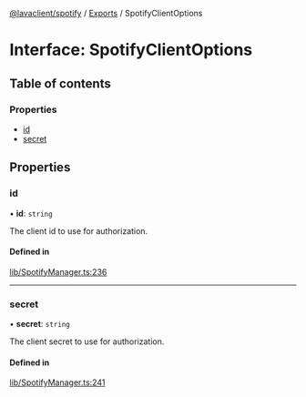 [@lavaclient/spotify](../README.md) / [Exports](../modules.md) / SpotifyClientOptions

# Interface: SpotifyClientOptions

## Table of contents

### Properties

- [id](SpotifyClientOptions.md#id)
- [secret](SpotifyClientOptions.md#secret)

## Properties

### id

• **id**: `string`

The client id to use for authorization.

#### Defined in

[lib/SpotifyManager.ts:236](https://github.com/lavaclient/plugins/blob/122f37d/packages/spotify/src/lib/SpotifyManager.ts#L236)

___

### secret

• **secret**: `string`

The client secret to use for authorization.

#### Defined in

[lib/SpotifyManager.ts:241](https://github.com/lavaclient/plugins/blob/122f37d/packages/spotify/src/lib/SpotifyManager.ts#L241)
